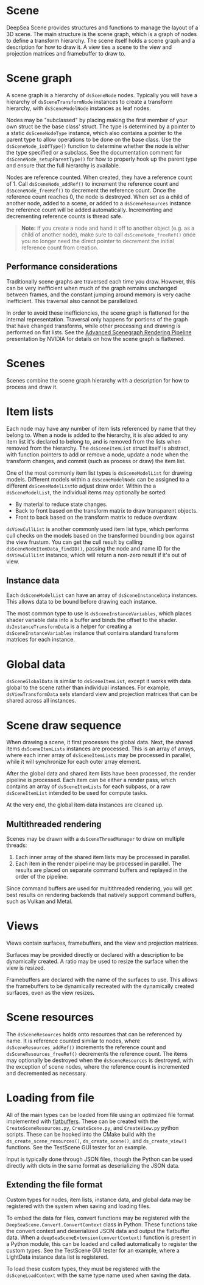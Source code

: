 # Scene

DeepSea Scene provides structures and functions to manage the layout of a 3D scene. The main structure is the scene graph, which is a graph of nodes to define a transform hierarchy. The scene itself holds a scene graph and a description for how to draw it. A view ties a scene to the view and projection matrices and framebuffer to draw to.

# Scene graph

A scene graph is a hierarchy of `dsSceneNode` nodes. Typically you will have a hierarchy of `dsSceneTransformNode` instances to create a transform hierarchy, with `dsSceneModelNode` instances as leaf nodes.

Nodes may be "subclassed" by placing making the first member of your own struct be the base class' struct. The type is determined by a pointer to a static `dsSceneNodeType` instance, which also contains a pointer to the parent type to allow operations to be done on the base class. Use the `dsSceneNode_isOfType()` function to determine whether the node is either the type specified or a subclass. See the documentation comment for `dsSceneNode_setupParentType()` for how to properly hook up the parent type and ensure that the full hierarchy is available.

Nodes are reference counted. When created, they have a reference count of 1. Call `dsSceneNode_addRef()` to increment the reference count and `dsSceneNode_freeRef()` to decrement the reference count. Once the reference count reaches 0, the node is destroyed. When set as a child of another node, added to a scene, or added to a `dsSceneResources` instance the reference count will be added automatically. Incrementing and decrementing reference counts is thread safe.

> **Note:** If you create a node and hand it off to another object (e.g. as a child of another node), make sure to call `dsSceneNode_freeRef()` once you no longer need the direct pointer to decrement the initial reference count from creation.

## Performance considerations

Traditionally scene graphs are traversed each time you draw. However, this can be very inefficient when much of the graph remains unchanged between frames, and the constant jumping around memory is very cache inefficient. This traversal also cannot be parallelized.

In order to avoid these inefficiencies, the scene graph is flattened for the internal representation. Traversal only happens for portions of the graph that have changed transforms, while other processing and drawing is performed on flat lists. See the [Advanced Scenegraph Rendering Pipeline](http://on-demand.gputechconf.com/gtc/2013/presentations/S3032-Advanced-Scenegraph-Rendering-Pipeline.pdf) presentation by NVIDIA for details on how the scene graph is flattened.

# Scenes

Scenes combine the scene graph hierarchy with a description for how to process and draw it.

# Item lists

Each node may have any number of item lists referenced by name that they belong to. When a node is added to the hierarchy, it is also added to any item list it's declared to belong to, and is removed from the lists when removed from the hierarchy. The `dsSceneItemList` struct itself is abstract, with function pointers to add or remove a node, update a node when the transform changes, and commit (such as process or draw) the item list.

One of the most commonly item list types is `dsSceneModelList` for drawing models. Different models within a `dsSceneModelNode` can be assigned to a different `dsSceneModelList`to adjust draw order. Within the a `dsSceneModelList`, the individual items may optionally be sorted:

* By material to reduce state changes.
* Back to front based on the transform matrix to draw transparent objects.
* Front to back based on the transform matrix to reduce overdraw.

`dsViewCullList` is another commonly used item list type, which performs cull checks on the models based on the transformed bounding box against the view frustum. You can get the cull result by calling `dsSceneNodeItemData_findID()`, passing the node and name ID for the `dsViewCullList` instance, which will return a non-zero result if it's out of view.

## Instance data

Each `dsSceneModelList` can have an array of `dsSceneInstanceData` instances. This allows data to be bound before drawing each instance.

The most common type to use is `dsSceneInstanceVariables`, which places shader variable data into a buffer and binds the offset to the shader. `dsInstanceTransformData` is a helper for creating a `dsSceneInstanceVariables` instance that contains standard transform matrices for each instance.

# Global data

`dsSceneGlobalData` is similar to `dsSceneItemList`, except it works with data global to the scene rather than individual instances. For example, `dsViewTransformData` sets standard view and projection matrices that can be shared across all instances.

# Scene draw sequence

When drawing a scene, it first processes the global data. Next, the shared items `dsSceneItemLists` instances are processed. This is an array of arrays, where each inner array of `dsSceneItemLists` may be processed in parallel, while it will synchronize for each outer array element.

After the global data and shared item lists have been processed, the render pipeline is processed. Each item can be either a render pass, which contains an array of `dsSceneItemLists` for each subpass, or a raw `dsSceneItemList` intended to be used for compute tasks.

At the very end, the global item data instances are cleaned up.

## Multithreaded rendering

Scenes may be drawn with a `dsSceneThreadManager` to draw on multiple threads:

1. Each inner array of the shared item lists may be processed in parallel.
2. Each item in the render pipeline may be processed in parallel. The results are placed on separate command buffers and replayed in the order of the pipeline.

Since command buffers are used for multithreaded rendering, you will get best results on rendering backends that natively support command buffers, such as Vulkan and Metal.

# Views

Views contain surfaces, framebuffers, and the view and projection matrices.

Surfaces may be provided directly or declared with a description to be dynamically created. A ratio may be used to resize the surface when the view is resized.

Framebuffers are declared with the name of the surfaces to use. This allows the framebuffers to be dynamically recreated with the dynamically created surfaces, even as the view resizes.

# Scene resources

The `dsSceneResources` holds onto resources that can be referenced by name. It is reference counted similar to nodes, where `dsSceneResources_addRef()` increments the reference count and `dsSceneResources_freeRef()` decrements the reference count. The items may optionally be destroyed when the `dsSceneResources` is destroyed, with the exception of scene nodes, where the reference count is incremented and decremented as necessary.

# Loading from file

All of the main types can be loaded from file using an optimized file format implemented with [flatbuffers](https://google.github.io/flatbuffers/). These can be created with the `CreateSceneResources.py`, `CreateScene.py`, and `CreateView.py` python scripts. These can be hooked into the CMake build with the `ds_create_scene_resources()`, `ds_create_scene()`, and `ds_create_view()` functions. See the TestScene GUI tester for an example.

Input is typically done through JSON files, though the Python can be used directly with dicts in the same format as deserializing the JSON data.

## Extending the file format

Custom types for nodes, item lists, instance data, and global data may be registered with the system when saving and loading files.

To embed the data for files, convert functions may be registered with the `DeepSeaScene.Convert.ConvertContext` class in Python. These functions take the convert context and deserialized JSON data and output the flatbuffer data. When a `deepSeaSceneExtension(convertContext)` function is present in a Python module, this can be loaded and called automatically to register the custom types. See the TestScene GUI tester for an example, where a LightData instance data list is registered.

To load these custom types, they must be registered with the `dsSceneLoadContext` with the same type name used when saving the data.
